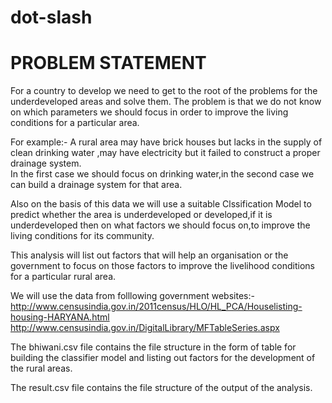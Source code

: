 # dot-slash
# PROBLEM STATEMENT

For a country to develop we need to get to the root of the problems for the underdeveloped areas and solve them. The problem is that we do not know on which parameters we should focus in order to improve the living conditions for a particular area.

For example:-
A rural area may have brick houses but lacks in the supply of clean drinking water ,may have electricity but it failed to construct a proper drainage system.  
In the first case we should focus on drinking water,in the second case we can build a drainage system for that area. 

Also on the basis of this data we will use a suitable Clssification Model to predict whether the area is underdeveloped or developed,if it is underdeveloped then on what factors we should focus on,to improve the living conditions for its community. 

This analysis will list out factors that will help an organisation or the government to focus on those factors to improve the livelihood conditions for a particular rural area.

We will use the data from folllowing government websites:-
http://www.censusindia.gov.in/2011census/HLO/HL_PCA/Houselisting-housing-HARYANA.html
http://www.censusindia.gov.in/DigitalLibrary/MFTableSeries.aspx

The bhiwani.csv file contains the file structure in the form of table for building the classifier model and listing out factors for the development of the rural areas.

The result.csv file contains the file structure of the output of the analysis.
